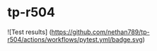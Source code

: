 # tp-r504

![Test results] (https://github.com/nethan789/tp-r504/actions/workflows/pytest.yml/badge.svg)
